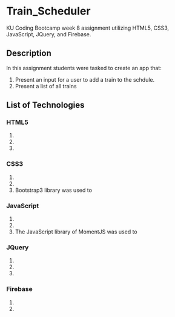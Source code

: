 # Train_Scheduler
KU Coding Bootcamp week 8 assignment utilizing HTML5, CSS3, JavaScript, JQuery, and Firebase.

## Description
In this assignment students were tasked to create an app that:
1. Present an input for a user to add a train to the schdule.
1. Present a list of all trains 

## List of Technologies

### HTML5
1.
1. 
1. 

### CSS3
1.
1.
1. Bootstrap3 library was used to 

### JavaScript
1.
1.
1. The JavaScript library of MomentJS was used to 

### JQuery
1.
1.
1.

### Firebase
1.
1.
